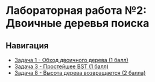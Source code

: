 # Лабораторная работа №2: Двоичные деревья поиска

## Навигация

- [Задача 1 - Обход двоичного дерева (1 балл)](task1/README.md)
- [Задача 3 - Простейшее BST (1 балл)](task3/README.md)
- [Задача 8 - Высота дерева возвращается (2 балла)](task8/README.md)
